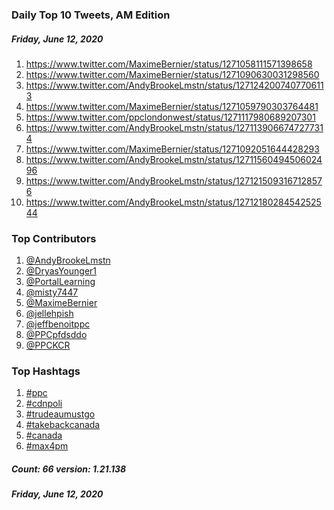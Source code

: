### Daily Top 10 Tweets, AM Edition
##### Friday, June 12, 2020
 1) https://www.twitter.com/MaximeBernier/status/1271058111571398658
 2) https://www.twitter.com/MaximeBernier/status/1271090630031298560
 3) https://www.twitter.com/AndyBrookeLmstn/status/1271242007407706113
 4) https://www.twitter.com/MaximeBernier/status/1271059790303764481
 5) https://www.twitter.com/ppclondonwest/status/1271117980689207301
 6) https://www.twitter.com/AndyBrookeLmstn/status/1271139066747277314
 7) https://www.twitter.com/MaximeBernier/status/1271092051644428293
 8) https://www.twitter.com/AndyBrookeLmstn/status/1271156049450602496
 9) https://www.twitter.com/AndyBrookeLmstn/status/1271215093167128576
10) https://www.twitter.com/AndyBrookeLmstn/status/1271218028454252544

### Top Contributors
  1) [@AndyBrookeLmstn](https://www.twitter.com/AndyBrookeLmstn)
  2) [@DryasYounger1](https://www.twitter.com/DryasYounger1)
  3) [@PortalLearning](https://www.twitter.com/PortalLearning)
  4) [@misty7447](https://www.twitter.com/misty7447)
  5) [@MaximeBernier](https://www.twitter.com/MaximeBernier)
  6) [@jellehpish](https://www.twitter.com/jellehpish)
  7) [@jeffbenoitppc](https://www.twitter.com/jeffbenoitppc)
  8) [@PPCpfdsddo](https://www.twitter.com/PPCpfdsddo)
  9) [@PPCKCR](https://www.twitter.com/PPCKCR)


### Top Hashtags

  1) [#ppc](https://www.twitter.com/hashtag/ppc)
  2) [#cdnpoli](https://www.twitter.com/hashtag/cdnpoli)
  3) [#trudeaumustgo](https://www.twitter.com/hashtag/trudeaumustgo)
  4) [#takebackcanada](https://www.twitter.com/hashtag/takebackcanada)
  5) [#canada](https://www.twitter.com/hashtag/canada)
  6) [#max4pm](https://www.twitter.com/hashtag/max4pm)

##### Count: 66	version: 1.21.138
##### Friday, June 12, 2020

